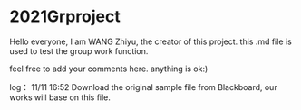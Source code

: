 # 2021Grproject
Hello everyone, I am WANG Zhiyu, the creator of this project.
this .md file is used to test the group work function.

feel free to add your comments here.
anything is ok:)

log：
11/11 16:52
Download the original sample file from Blackboard, our works will base on this file.